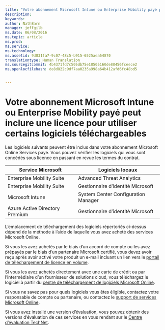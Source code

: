 ```yaml
---
title: "Votre abonnement Microsoft Intune ou Enterprise Mobility payé peut inclure une licence pour utiliser certains logiciels téléchargeables | Microsoft Intune"
description: 
keywords: 
author: NathBarn
manager: jeffgilb
ms.date: 06/08/2016
ms.topic: article
ms.prod: 
ms.service: 
ms.technology: 
ms.assetid: 9d031fa7-9c07-48c5-b915-6525aea54870
translationtype: Human Translation
ms.sourcegitcommit: 4b4371fd7c505db75e18505160de88456fceece2
ms.openlocfilehash: de8d822c9df7aa0235a998a64b412afd6fc48bd5


---
```


# Votre abonnement Microsoft Intune ou Enterprise Mobility payé peut inclure une licence pour utiliser certains logiciels téléchargeables

Les logiciels suivants peuvent être inclus dans votre abonnement Microsoft Online Services payé.  Vous pouvez vérifier les logiciels qui vous sont concédés sous licence en passant en revue les termes du contrat.

| **Service Microsoft**    | **Logiciels locaux**           |
| ------------- |-------------|
|Enterprise Mobility Suite |    Advanced Threat Analytics |
|Enterprise Mobility Suite |    Gestionnaire d’identité Microsoft |
|Microsoft Intune | System Center Configuration Manager |
|Azure Active Directory Premium |   Gestionnaire d’identité Microsoft |

L’emplacement de téléchargement des logiciels répertoriés ci-dessus dépend de la méthode à l’aide de laquelle vous avez acheté des services Microsoft Online.

Si vous les avez achetés par le biais d’un accord de compte ou les avez prépayés par le biais d’un partenaire Microsoft certifié, vous devez avoir reçu après avoir activé votre produit un e-mail incluant un lien vers le [portail de téléchargement de licence en volume](https://www.microsoft.com/Licensing/servicecenter/default.aspx).

Si vous les avez achetés directement avec une carte de crédit ou par l’intermédiaire d’un fournisseur de solutions cloud, vous téléchargez le logiciel à partir du [centre de téléchargement de logiciels Microsoft Online](https://www.microsoft.com/online/downloads/HomeRealmDiscovery.aspx).

Si vous ne savez pas pour quels logiciels vous êtes éligible, contactez votre responsable de compte ou partenaire, ou contactez le [support de services Microsoft Online](https://technet.microsoft.com/en-us/dn932057.aspx).

Si vous avez installé une version d’évaluation, vous pouvez obtenir des versions d’évaluation de ces services en vous rendant sur le [Centre d’évaluation TechNet](https://www.microsoft.com/evalcenter/try).



<!--HONumber=Jul16_HO3-->


